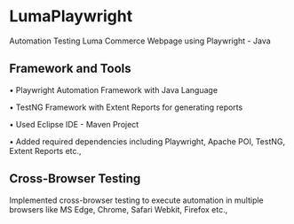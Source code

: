 # LumaPlaywright 
Automation Testing Luma Commerce Webpage using Playwright - Java

## Framework and Tools
• Playwright Automation Framework with Java Language

• TestNG Framework with Extent Reports for generating reports

• Used Eclipse IDE - Maven Project

• Added required dependencies including Playwright, Apache POI, TestNG, Extent Reports etc.,

## Cross-Browser Testing
Implemented cross-browser testing to execute automation in multiple browsers like MS Edge, Chrome, Safari Webkit, Firefox etc.,
 
